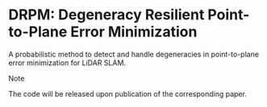 # DRPM: Degeneracy Resilient Point-to-Plane Error Minimization

A probabilistic method to detect and handle degeneracies in point-to-plane error minimization for LiDAR SLAM.

> [!NOTE]
> The code will be released upon publication of the corresponding paper.